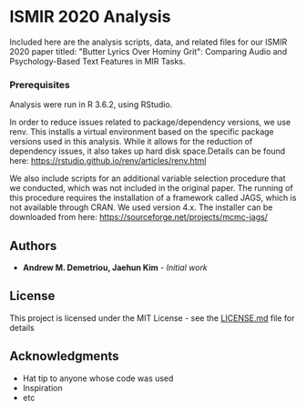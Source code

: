 # ISMIR 2020 Analysis

Included here are the analysis scripts, data, and related files for our ISMIR 2020 paper titled: "Butter Lyrics Over Hominy Grit": Comparing Audio and Psychology-Based Text Features in MIR Tasks. 

### Prerequisites

Analysis were run in R 3.6.2, using RStudio. 

In order to reduce issues related to package/dependency versions, we use renv. This installs a virtual environment based on the specific package versions used in this analysis. While it allows for the reduction of dependency issues, it also takes up hard disk space.Details can be found here:
https://rstudio.github.io/renv/articles/renv.html

We also include scripts for an additional variable selection procedure that we conducted, which was not included in the original paper. The running of this procedure requires the installation of a framework called JAGS, which is not available through CRAN. We used version 4.x. The installer can be downloaded from here: https://sourceforge.net/projects/mcmc-jags/

## Authors

* **Andrew M. Demetriou, Jaehun Kim** - *Initial work*

## License

This project is licensed under the MIT License - see the [LICENSE.md](LICENSE.md) file for details

## Acknowledgments

* Hat tip to anyone whose code was used
* Inspiration
* etc

